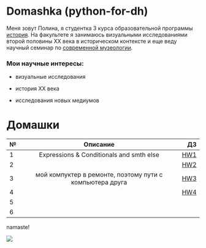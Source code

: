 # Domashka (python-for-dh)

Меня зовут Полина, я студентка 3 курса образовательной программы [история](https://www.hse.ru/ba/hist/). На факультете я занимаюсь визуальными исследованиями второй половины XX века в историческом контексте и еще веду научный семинар по [современной музеологии](https://hist.hse.ru/museum/).

### Мои научные интересы:
+ визуальные исследования
- история XX века
+ исследования новых медиумов

# Домашки
№|Описание|ДЗ
---|:---:|---:
1|Expressions & Conditionals and smth else|[HW1](https://github.com/haimkoshim/python-dh-hw/blob/master/HW1.ipynb)
2|| [HW2](https://github.com/haimkoshim/python-dh-hw/blob/master/HW2.ipynb)
3|мой компуктер в ремонте, поэтому пути с компьютера друга|[HW3](https://github.com/haimkoshim/python-dh-hw/blob/master/HW3.ipynb)
4|| [HW4](https://github.com/haimkoshim/python-dh-hw/blob/master/hw4.ipynb)
5||
6||

namaste!

![](https://pp.userapi.com/c637826/v637826512/2680d/1EfMf4fcZ_8.jpg)
